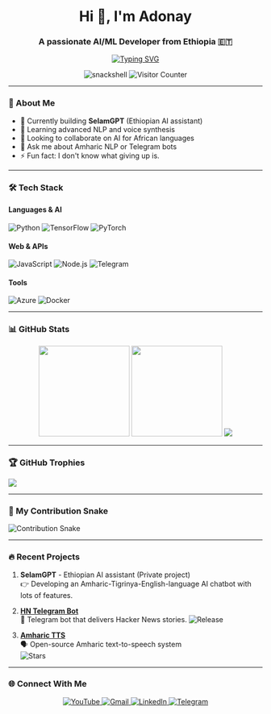 <h1 align="center">Hi 👋, I'm Adonay</h1>
<h3 align="center">A passionate AI/ML Developer from Ethiopia 🇪🇹</h3>

<p align="center">
  <a href="https://git.io/typing-svg">
    <img src="https://readme-typing-svg.demolab.com?font=Fira+Code&pause=1000&color=5BCDEC&center=true&vCenter=true&width=435&lines=Self-taught+AI+Engineer;Open-Source+Contributor;Tech+Content+Creator;Always+Learning+New+Things" alt="Typing SVG" />
  </a>
</p>

<p align="center">
  <img src="https://komarev.com/ghpvc/?username=snackshell&label=Profile%20views&color=0e75b6&style=flat" alt="snackshell" /> 
  <img src="https://profile-counter.glitch.me/snackshell/count.svg" alt="Visitor Counter" />
</p>

---

### 🚀 About Me
- 🔭 Currently building **SelamGPT** (Ethiopian AI assistant)
- 🌱 Learning advanced NLP and voice synthesis
- 👯 Looking to collaborate on AI for African languages
- 💬 Ask me about Amharic NLP or Telegram bots
- ⚡ Fun fact: I don't know what giving up is.

---

### 🛠 Tech Stack

#### Languages & AI
![Python](https://img.shields.io/badge/python-3670A0?style=for-the-badge&logo=python&logoColor=ffdd54)
![TensorFlow](https://img.shields.io/badge/TensorFlow-%23FF6F00.svg?style=for-the-badge&logo=TensorFlow&logoColor=white)
![PyTorch](https://img.shields.io/badge/PyTorch-%23EE4C2C.svg?style=for-the-badge&logo=PyTorch&logoColor=white)

#### Web & APIs
![JavaScript](https://img.shields.io/badge/javascript-%23323330.svg?style=for-the-badge&logo=javascript&logoColor=%23F7DF1E)
![Node.js](https://img.shields.io/badge/node.js-6DA55F?style=for-the-badge&logo=node.js&logoColor=white)
![Telegram](https://img.shields.io/badge/Telegram-2CA5E0?style=for-the-badge&logo=telegram&logoColor=white)

#### Tools
![Azure](https://img.shields.io/badge/azure-%230072C6.svg?style=for-the-badge&logo=microsoftazure&logoColor=white)
![Docker](https://img.shields.io/badge/docker-%230db7ed.svg?style=for-the-badge&logo=docker&logoColor=white)

---

### 📊 GitHub Stats

<div align="center">
  <img height="180em" src="https://github-readme-stats.vercel.app/api?username=snackshell&show_icons=true&theme=dracula&include_all_commits=true&count_private=true&hide_border=true"/>
  <img height="180em" src="https://github-readme-stats.vercel.app/api/top-langs/?username=snackshell&layout=compact&langs_count=8&theme=dracula&hide_border=true"/>
  <img src="https://github-readme-streak-stats.herokuapp.com/?user=snackshell&theme=dracula&hide_border=true" />
</div>

---

### 🏆 GitHub Trophies
![](https://github-profile-trophy.vercel.app/?username=snackshell&theme=dracula&no-frame=true&no-bg=true&margin-w=4)

---

### 🐍 My Contribution Snake
![Contribution Snake](https://github.com/snackshell/snackshell/blob/output/snake.svg)

---

### 🔥 Recent Projects

1. **SelamGPT** - Ethiopian AI assistant (Private project)  
   👉 Developing an Amharic-Tigrinya-English-language AI chatbot with lots of features.

2. **[HN Telegram Bot](https://github.com/snackshell/hn-telegram-bot)**  
   📰 Telegram bot that delivers Hacker News stories. 
   ![Release](https://img.shields.io/github/v/release/snackshell/hn-telegram-bot?style=flat-square)

3. **[Amharic TTS](https://github.com/snackshell/amharic-tts)**  
   🗣 Open-source Amharic text-to-speech system  
   ![Stars](https://img.shields.io/github/stars/snackshell/amharic-tts?style=flat-square)

---

### 🌐 Connect With Me
<p align="center">
  <a href="https://www.youtube.com/@banacodes" target="_blank">
    <img src="https://img.shields.io/badge/YouTube-FF0000?style=for-the-badge&logo=youtube&logoColor=white" alt="YouTube"/>
  </a>
  <a href="mailto:solomonadonay2@gmail.com" target="_blank">
    <img src="https://img.shields.io/badge/Gmail-D14836?style=for-the-badge&logo=gmail&logoColor=white" alt="Gmail"/>
  </a>
  <a href="https://www.linkedin.com/in/snackshell" target="_blank">
    <img src="https://img.shields.io/badge/LinkedIn-0077B5?style=for-the-badge&logo=linkedin&logoColor=white" alt="LinkedIn"/>
  </a>
  <a href="https://t.me/snackshell" target="_blank">
    <img src="https://img.shields.io/badge/Telegram-2CA5E0?style=for-the-badge&logo=telegram&logoColor=white" alt="Telegram"/>
  </a>
</p>

